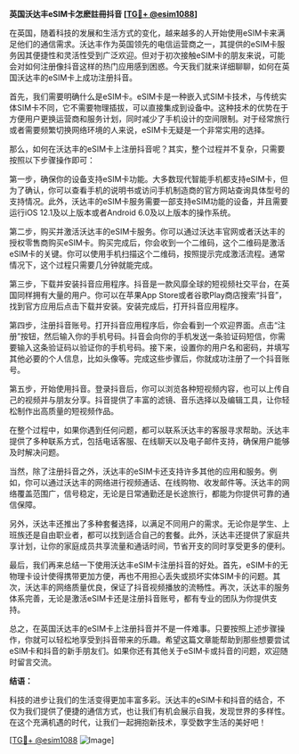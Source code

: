 **英国沃达丰eSIM卡怎麽註冊抖音 [[TG💪+ @esim1088](https://t.me/s/esim1088)]**

在英国，随着科技的发展和生活方式的变化，越来越多的人开始使用eSIM卡来满足他们的通信需求。沃达丰作为英国领先的电信运营商之一，其提供的eSIM卡服务因其便捷性和灵活性受到广泛欢迎。但对于初次接触eSIM卡的朋友来说，可能会对如何注册像抖音这样的热门应用感到困惑。今天我们就来详细聊聊，如何在英国沃达丰的eSIM卡上成功注册抖音。

首先，我们需要明确什么是eSIM卡。eSIM卡是一种嵌入式SIM卡技术，与传统实体SIM卡不同，它不需要物理插拔，可以直接集成到设备中。这种技术的优势在于方便用户更换运营商和服务计划，同时减少了手机设计的空间限制。对于经常旅行或者需要频繁切换网络环境的人来说，eSIM卡无疑是一个非常实用的选择。

那么，如何在沃达丰的eSIM卡上注册抖音呢？其实，整个过程并不复杂，只需要按照以下步骤操作即可：

第一步，确保你的设备支持eSIM卡功能。大多数现代智能手机都支持eSIM卡，但为了确认，你可以查看手机的说明书或访问手机制造商的官方网站查询具体型号的支持情况。此外，沃达丰的eSIM卡服务需要一部支持eSIM功能的设备，并且需要运行iOS 12.1及以上版本或者Android 6.0及以上版本的操作系统。

第二步，购买并激活沃达丰的eSIM卡服务。你可以通过沃达丰官网或者沃达丰的授权零售商购买eSIM卡。购买完成后，你会收到一个二维码，这个二维码是激活eSIM卡的关键。你可以使用手机扫描这个二维码，按照提示完成激活流程。通常情况下，这个过程只需要几分钟就能完成。

第三步，下载并安装抖音应用程序。抖音是一款风靡全球的短视频社交平台，在英国同样拥有大量的用户。你可以在苹果App Store或者谷歌Play商店搜索“抖音”，找到官方应用后点击下载并安装。安装完成后，打开抖音应用程序。

第四步，注册抖音账号。打开抖音应用程序后，你会看到一个欢迎界面。点击“注册”按钮，然后输入你的手机号码。抖音会向你的手机发送一条验证码短信，你需要输入这条验证码以验证你的手机号码。接下来，设置你的用户名和密码，并填写其他必要的个人信息，比如头像等。完成这些步骤后，你就成功注册了一个抖音账号。

第五步，开始使用抖音。登录抖音后，你可以浏览各种短视频内容，也可以上传自己的视频并与朋友分享。抖音提供了丰富的滤镜、音乐选择以及编辑工具，让你轻松制作出高质量的短视频作品。

在整个过程中，如果你遇到任何问题，都可以联系沃达丰的客服寻求帮助。沃达丰提供了多种联系方式，包括电话客服、在线聊天以及电子邮件支持，确保用户能够及时解决问题。

当然，除了注册抖音之外，沃达丰的eSIM卡还支持许多其他的应用和服务。例如，你可以通过沃达丰的网络进行视频通话、在线购物、收发邮件等。沃达丰的网络覆盖范围广，信号稳定，无论是日常通勤还是长途旅行，都能为你提供可靠的通信保障。

另外，沃达丰还推出了多种套餐选择，以满足不同用户的需求。无论你是学生、上班族还是自由职业者，都可以找到适合自己的套餐。此外，沃达丰还提供了家庭共享计划，让你的家庭成员共享流量和通话时间，节省开支的同时享受更多的便利。

最后，我们再来总结一下使用沃达丰eSIM卡注册抖音的好处。首先，eSIM卡的无物理卡设计使得携带更加方便，再也不用担心丢失或损坏实体SIM卡的问题。其次，沃达丰的网络质量优良，保证了抖音视频播放的流畅性。再次，沃达丰的服务体系完善，无论是激活eSIM卡还是注册抖音账号，都有专业的团队为你提供支持。

总之，在英国沃达丰的eSIM卡上注册抖音并不是一件难事。只要按照上述步骤操作，你就可以轻松地享受到抖音带来的乐趣。希望这篇文章能帮助到那些想要尝试eSIM卡和抖音的新手朋友们。如果你还有其他关于eSIM卡或抖音的问题，欢迎随时留言交流。

**结语：**

科技的进步让我们的生活变得更加丰富多彩。沃达丰的eSIM卡和抖音的结合，不仅为我们提供了便捷的通信方式，也让我们有机会展示自我，发现世界的多样性。在这个充满机遇的时代，让我们一起拥抱新技术，享受数字生活的美好吧！

[[TG💪+ @esim1088](https://t.me/s/esim1088) ![Image](https://i.postimg.cc/4NQfJmqS/Snipaste-2025-05-13-00-14-12.png)]